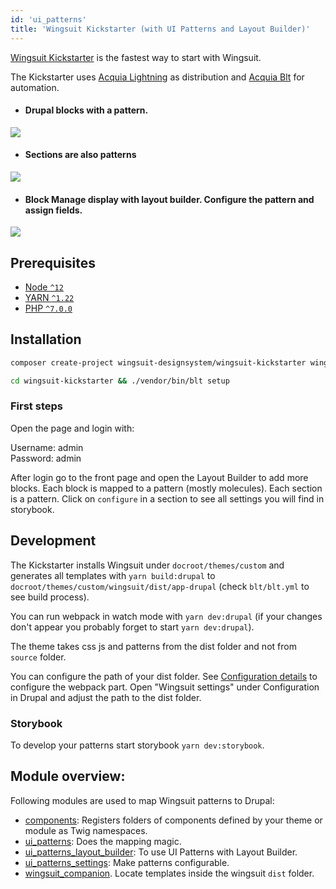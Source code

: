 ```yaml
---
id: 'ui_patterns'
title: 'Wingsuit Kickstarter (with UI Patterns and Layout Builder)'
---
```


[Wingsuit Kickstarter](https://github.com/wingsuit-designsystem/wingsuit_kickstarter) is the fastest way to start with Wingsuit.  

The Kickstarter uses [Acquia Lightning](https://github.com/acquia/lightning) as distribution and [Acquia Blt](https://github.com/acquia/blt) for automation. 

* #### Drupal blocks with a pattern. 
<img src="/images/add-blocks.png">

* #### Sections are also patterns
<img src="/images/add-sections.png">

* #### Block Manage display with layout builder. Configure the pattern and assign fields.
<img src="/images/configure-patterns.png">


## Prerequisites

- [Node `^12`](https://nodejs.org)
- [YARN `^1.22`](https://classic.yarnpkg.com/)
- [PHP `^7.0.0`](https://php.net)

## Installation
```sh dark
composer create-project wingsuit-designsystem/wingsuit-kickstarter wingsuit-kickstarter --stability dev --no-interaction
```
```sh dark
cd wingsuit-kickstarter && ./vendor/bin/blt setup
```

### First steps
Open the page and login with:

Username: admin<br>
Password: admin

After login go to the front page and open the Layout Builder to add more blocks. Each block is mapped to a pattern (mostly molecules). Each section is a pattern. 
Click on `configure` in a section to see all settings you will find in storybook. 

## Development
The Kickstarter installs Wingsuit under `docroot/themes/custom` and generates all templates with `yarn build:drupal` to
`docroot/themes/custom/wingsuit/dist/app-drupal` (check `blt/blt.yml` to see build process). 

You can run webpack in watch mode with `yarn dev:drupal` (if your changes don't appear you probably forget to start `yarn dev:drupal`).

The theme takes css js and patterns from the dist folder and not from `source` folder.

You can configure the path of your dist folder. See [Configuration details](../../configurations/details/index.md) to configure the webpack part. Open "Wingsuit settings" under Configuration in Drupal and adjust the path to the dist folder.

### Storybook
To develop your patterns start storybook `yarn dev:storybook`.

## Module overview:
Following modules are used to map Wingsuit patterns to Drupal:

* [components](https://www.drupal.org/project/components): Registers folders of components defined by your theme or module as Twig namespaces.
* [ui\_patterns](https://www.drupal.org/project/ui_patterns): Does the mapping magic.
* [ui\_patterns\_layout\_builder](https://www.drupal.org/project/ui_patterns_layout_builder): To use UI Patterns with Layout Builder.
* [ui\_patterns_settings](https://www.drupal.org/project/ui_patterns_layout_settings): Make patterns configurable.
* [wingsuit_companion](https://www.drupal.org/project/wingsuit_companion). Locate templates inside the wingsuit `dist` folder.



  
